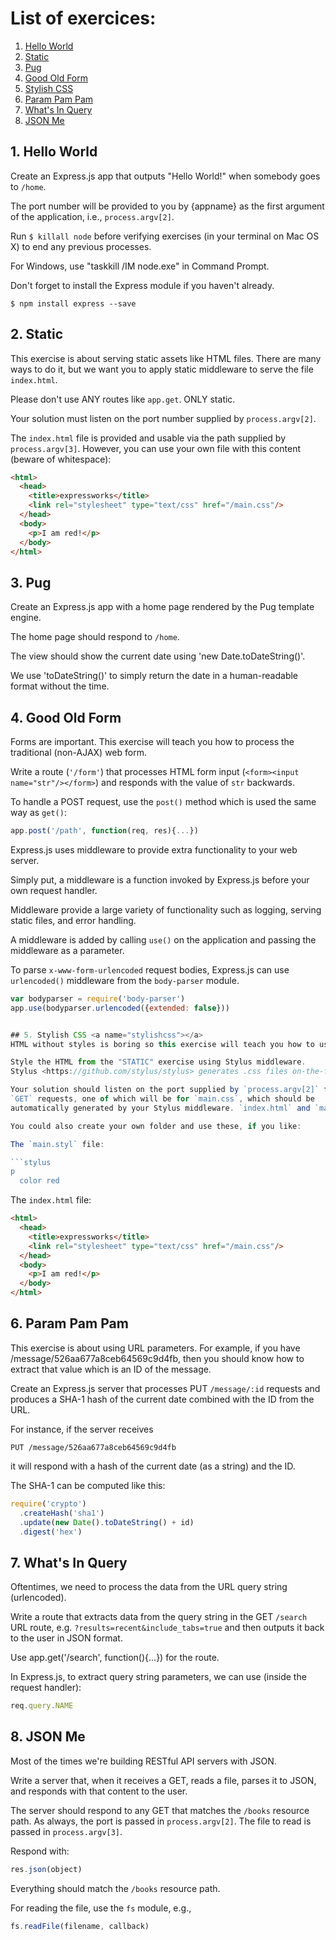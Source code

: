 # List of exercices:
1. [Hello World](#helloworld)
2. [Static](#static)
3. [Pug](#pug)
4. [Good Old Form](#goodoldform)
5. [Stylish CSS](#stylishcss)
6. [Param Pam Pam](#parampampam)
7. [What's In Query](#whatsinquery)
8. [JSON Me](#jsonme)

## 1. Hello World <a name="helloworld"></a>
Create an Express.js app that outputs "Hello World!" when somebody goes to `/home`.

The port number will be provided to you by {appname} as the first argument of
the application, i.e., `process.argv[2]`.

Run `$ killall node`  before verifying exercises (in your terminal on Mac OS X) to end any previous processes.

For Windows, use "taskkill /IM node.exe" in Command Prompt.

Don't forget to install the Express module if you haven't already.

```
$ npm install express --save
```


## 2. Static <a name="static"></a>
This exercise is about serving static assets like HTML files.
There are many ways to do it, but we want you to apply static middleware to serve the file `index.html`.

Please don't use ANY routes like `app.get`. ONLY static.

Your solution must listen on the port number supplied by `process.argv[2]`.

The `index.html` file is provided and usable via the path supplied by
`process.argv[3]`. However, you can use your own file with this content (beware of whitespace):

```html
<html>
  <head>
    <title>expressworks</title>
    <link rel="stylesheet" type="text/css" href="/main.css"/>
  </head>
  <body>
    <p>I am red!</p>
  </body>
</html>
```


## 3. Pug <a name="pug"></a>
Create an Express.js app with a home page rendered by the Pug template engine.

The home page should respond to `/home`.

The view should show the current date using 'new Date.toDateString()'.

We use 'toDateString()' to simply return the date in a human-readable format
without the time.


## 4. Good Old Form <a name="goodoldform"></a>
Forms are important. This exercise will teach you how to process the traditional (non-AJAX) web form.

Write a route (`'/form'`) that processes HTML form input
(`<form><input name="str"/></form>`) and responds with the value of `str` backwards.

To handle a POST request, use the `post()` method which is used the same way as `get()`:

```js
app.post('/path', function(req, res){...})
```

Express.js uses middleware to provide extra functionality to your web server.

Simply put, a middleware is a function invoked by Express.js before your own
request handler.

Middleware provide a large variety of functionality such as logging, serving
static files, and error handling.

A middleware is added by calling `use()` on the application and passing the
middleware as a parameter.

To parse `x-www-form-urlencoded` request bodies, Express.js can use `urlencoded()`
middleware from the `body-parser` module.

```js
var bodyparser = require('body-parser')
app.use(bodyparser.urlencoded({extended: false}))


## 5. Stylish CSS <a name="stylishcss"></a>
HTML without styles is boring so this exercise will teach you how to use Stylus with Express on the fly.

Style the HTML from the "STATIC" exercise using Stylus middleware.
Stylus <https://github.com/stylus/stylus> generates .css files on-the-fly from `.styl` files.

Your solution should listen on the port supplied by `process.argv[2]` for
`GET` requests, one of which will be for `main.css`, which should be
automatically generated by your Stylus middleware. `index.html` and `main.styl` can be found in `process.argv[3]` (they are in the same directory).

You could also create your own folder and use these, if you like:

The `main.styl` file:

```stylus
p
  color red
```

The `index.html` file:

```html
<html>
  <head>
    <title>expressworks</title>
    <link rel="stylesheet" type="text/css" href="/main.css"/>
  </head>
  <body>
    <p>I am red!</p>
  </body>
</html>
```

## 6. Param Pam Pam <a name="parampampam"></a>
This exercise is about using URL parameters.
For example, if you have /message/526aa677a8ceb64569c9d4fb, then you should know how to
extract that value which is an ID of the message.

Create an Express.js server that processes PUT `/message/:id` requests
and produces a SHA-1 hash of the current date combined with the ID from the URL.

For instance, if the server receives

```
PUT /message/526aa677a8ceb64569c9d4fb
```

it will respond with a hash of the current date (as a string) and the ID.

The SHA-1 can be computed like this:

```js
require('crypto')
  .createHash('sha1')
  .update(new Date().toDateString() + id)
  .digest('hex')
```


## 7. What's In Query <a name="whatsinquery"></a>
Oftentimes, we need to process the data from the URL query string (urlencoded).

Write a route that extracts data from the query string in the GET `/search` URL
route, e.g. `?results=recent&include_tabs=true` and then outputs it back to
the user in JSON format.

Use app.get('/search', function(){...}) for the route.

In Express.js, to extract query string parameters, we can use (inside the request handler):

```js
req.query.NAME
```


## 8. JSON Me <a name="jsonme"></a>
Most of the times we're building RESTful API servers with JSON.

Write a server that, when it receives a GET, reads a file, parses it to JSON,
and responds with that content to the user.

The server should respond to any GET that matches the `/books` resource path.
As always, the port is passed in `process.argv[2]`. The file to read is passed
in `process.argv[3]`.

Respond with:

```js
res.json(object)
```

Everything should match the `/books` resource path.


For reading the file, use the `fs` module, e.g.,

```js
fs.readFile(filename, callback)